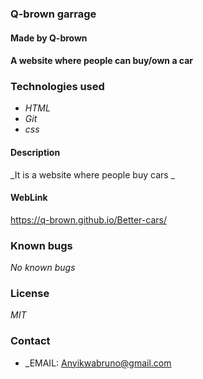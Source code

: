 ### Q-brown garrage
#### Made by Q-brown
#### A website where people can buy/own a car
### Technologies used
*  _HTML_
* _Git_
* _css_
#### Description
_It is a website where people buy cars  _

#### WebLink
https://q-brown.github.io/Better-cars/

### Known bugs
_No known bugs_
### License
_MIT_
### Contact
* _EMAIL: Anyikwabruno@gmail.com